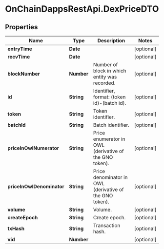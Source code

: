 # OnChainDappsRestApi.DexPriceDTO

## Properties

Name | Type | Description | Notes
------------ | ------------- | ------------- | -------------
**entryTime** | **Date** |  | [optional] 
**recvTime** | **Date** |  | [optional] 
**blockNumber** | **Number** | Number of block in which entity was recorded. | [optional] 
**id** | **String** | Identifier, format: (token id)-(batch id). | [optional] 
**token** | **String** | Token identifier. | [optional] 
**batchId** | **String** | Batch identifier. | [optional] 
**priceInOwlNumerator** | **String** | Price enumerator in OWL (derivative of the GNO token). | [optional] 
**priceInOwlDenominator** | **String** | Price denominator in OWL (derivative of the GNO token). | [optional] 
**volume** | **String** | Volume. | [optional] 
**createEpoch** | **String** | Create epoch. | [optional] 
**txHash** | **String** | Transaction hash. | [optional] 
**vid** | **Number** |  | [optional] 


